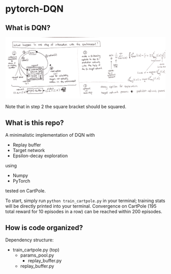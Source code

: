# pytorch-DQN

## What is DQN?

<img src="tutorial.jpg">

Note that in step 2 the square bracket should be squared.

## What is this repo?

A minimalistic implementation of DQN with

- Replay buffer
- Target network
- Epsilon-decay exploration

using

- Numpy
- PyTorch

tested on CartPole.

To start, simply run `python train_cartpole.py` in your terminal; training stats will be directly printed into your terminal. Convergence on CartPole (195 total reward for 10 episodes in a row) can be reached within 200 episodes.

## How is code organized?

Dependency structure:

- train_cartpole.py (top)
    - params_pool.py
        - replay_buffer.py
    - replay_buffer.py
